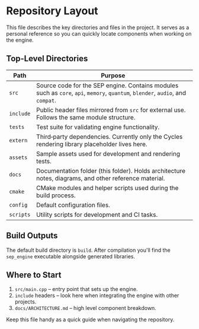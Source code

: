 # Repository Layout

This file describes the key directories and files in the project. It serves as a personal reference so you can quickly locate components when working on the engine.

## Top-Level Directories

| Path | Purpose |
| ---- | ------- |
| `src` | Source code for the SEP engine. Contains modules such as `core`, `api`, `memory`, `quantum`, `blender`, `audio`, and `compat`. |
| `include` | Public header files mirrored from `src` for external use. Follows the same module structure. |
| `tests` | Test suite for validating engine functionality. |
| `extern` | Third‑party dependencies. Currently only the Cycles rendering library placeholder lives here. |
| `assets` | Sample assets used for development and rendering tests. |
| `docs` | Documentation folder (this folder). Holds architecture notes, diagrams, and other reference material. |
| `cmake` | CMake modules and helper scripts used during the build process. |
| `config` | Default configuration files. |
| `scripts` | Utility scripts for development and CI tasks. |

## Build Outputs

The default build directory is `build`. After compilation you'll find the `sep_engine` executable alongside generated libraries.

## Where to Start

1. `src/main.cpp` – entry point that sets up the engine.
2. `include` headers – look here when integrating the engine with other projects.
3. `docs/ARCHITECTURE.md` – high level component breakdown.

Keep this file handy as a quick guide when navigating the repository.
